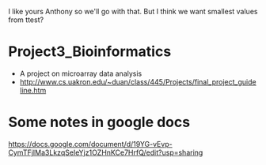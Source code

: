I like yours Anthony so we'll go with that. But I think we want smallest values from ttest?
# Project3_Bioinformatics
* A project on microarray data analysis
* http://www.cs.uakron.edu/~duan/class/445/Projects/final_project_guideline.htm

# Some notes in google docs
https://docs.google.com/document/d/19YG-vEvp-CymTFjIMa3LkzqSeIeYjz1OZHnKCe7HrfQ/edit?usp=sharing
